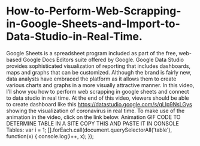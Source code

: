 # How-to-Perform-Web-Scrapping-in-Google-Sheets-and-Import-to-Data-Studio-in-Real-Time.
Google Sheets is a spreadsheet program included as part of the free, web-based Google Docs Editors suite offered by Google. Google Data Studio provides sophisticated visualization of reporting that includes dashboards, maps and graphs that can be customized. Although the brand is fairly new, data analysts have embraced the platform as it allows them to create various charts and graphs in a more visually attractive manner.
In this video, I’ll show you how to perform web scrapping in google sheets and connect to data studio in real time.
At the end of this video, viewers should be able to create dashboard like this https://datastudio.google.com/s/qLlp9NsLGys
showing the visualization of coronavirus in real time.
To make use of the animation in the video, click on the link below.
Animation GIF
CODE TO DETERMINE TABLE IN A SITE
COPY THIS AND PASTE IT IN CONSOLE
Tables: var i = 1; [].forEach.call(document.querySelectorAll('table'), function(x) { console.log(i++, x); });

